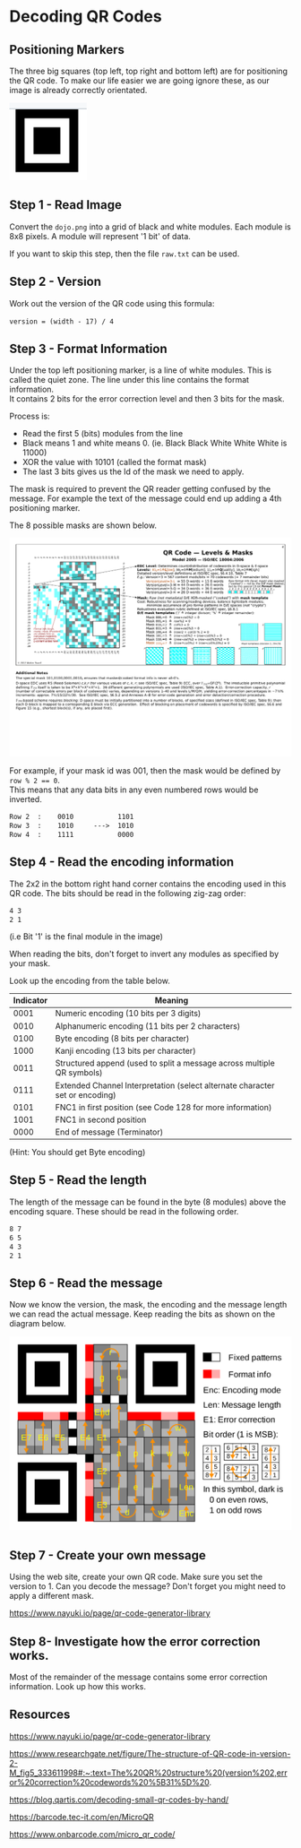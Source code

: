 # Decoding QR Codes

## Positioning Markers
The three big squares (top left,  top right and bottom left) are for positioning the QR code.
To make our life easier we are going ignore these,  as our image is already correctly orientated.

![position.png](position.png)

## Step 1 - Read Image
Convert the `dojo.png` into a grid of black and white modules.
Each module is 8x8 pixels.  A module will represent '1 bit' of data.

If you want to skip this step,  then the file `raw.txt` can be used.

## Step 2 - Version
Work out the version of the QR code using this formula:

`version = (width - 17) / 4`

## Step 3 - Format Information
Under the top left positioning marker, is a line of white modules.  This is called the quiet zone.
The line under this line contains the format information.  
It contains 2 bits for the error correction level and then 3 bits for the mask.

Process is:
* Read the first 5 (bits) modules from the line
* Black means 1 and white means 0.  (ie.  Black Black White White White is 11000)
* XOR the value with 10101 (called the format mask)
* The last 3 bits gives us the Id of the mask we need to apply.

The mask is required to prevent the QR reader getting confused by the message.  For example the text
of the message could end up adding a 4th positioning marker.

The 8 possible masks are shown below.

![masks.png](masks.png)


For example, if your mask id was 001, then the mask would be defined by `row % 2 == 0`.  
This means that any data bits in any even numbered rows would be inverted.


```
Row 2  :    0010           1101
Row 3  :    1010     --->  1010
Row 4  :    1111           0000
```



## Step 4 - Read the encoding information
The 2x2 in the bottom right hand corner contains the encoding used in this QR code.
The bits should be read in the following zig-zag order:
```
4 3
2 1
```
(i.e  Bit '1' is the final module in the image)

When reading the bits,  don't forget to invert any modules as specified by your mask.

Look up the encoding from the table below.


| Indicator | Meaning                                                                       |
|-----------|-------------------------------------------------------------------------------|
| 0001      | 	Numeric encoding (10 bits per 3 digits)                                      | 
| 0010	     | Alphanumeric encoding (11 bits per 2 characters)                              | 
| 0100      | 	Byte encoding (8 bits per character)                                         | 
| 1000      | 	Kanji encoding (13 bits per character)                                       | 
| 0011      | 	Structured append (used to split a message across multiple QR symbols)       | 
| 0111      | 	Extended Channel Interpretation (select alternate character set or encoding) | 
| 0101      | 	FNC1 in first position (see Code 128 for more information)                   | 
| 1001      | 	FNC1 in second position                                                      | 
| 0000      | 	End of message (Terminator)                                                  | 

(Hint:  You should get Byte encoding)


## Step 5 - Read the length
The length of the message can be found in the byte (8 modules) above the encoding square.  These
should be read in the following order.
```
8 7
6 5
4 3
2 1
```

## Step 6 - Read the message
Now we know the version, the mask, the encoding and the message length we can read the actual message.
Keep reading the bits as shown on the diagram below.

![placements.png](placements.png)

## Step 7 - Create your own message
Using the web site,  create your own QR code.  Make sure you set the version to 1.  Can you decode the message?
Don't forget you might need to apply a different mask.

https://www.nayuki.io/page/qr-code-generator-library


## Step 8- Investigate how the error correction works.
Most of the remainder of the message contains some error correction information.  Look up how this works.






## Resources

https://www.nayuki.io/page/qr-code-generator-library

https://www.researchgate.net/figure/The-structure-of-QR-code-in-version-2-M_fig5_333611998#:~:text=The%20QR%20structure%20(version%202,error%20correction%20codewords%20%5B31%5D%20.

https://blog.qartis.com/decoding-small-qr-codes-by-hand/

https://barcode.tec-it.com/en/MicroQR

https://www.onbarcode.com/micro_qr_code/